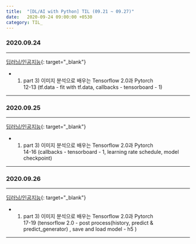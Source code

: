 ```yaml
---
title:  "[DL/AI with Python] TIL (09.21 ~ 09.27)"
date:   2020-09-24 09:00:00 +0530
category: TIL_  
---  
```

### 2020.09.24
***    
[딥러닝/인공지능](https://business.fastcampus.co.kr/#){: target="_blank"}    
- 01. part 3) 이미지 분석으로 배우는 Tensorflow 2.0과 Pytorch  
 12-13 (tf.data - fit with tf.data, callbacks - tensorboard - 1)  

---    
### 2020.09.25
***    
[딥러닝/인공지능](https://business.fastcampus.co.kr/#){: target="_blank"}    
- 01. part 3) 이미지 분석으로 배우는 Tensorflow 2.0과 Pytorch  
 14-16 (callbacks - tensorboard - 1, learning rate schedule, model checkpoint)  

---    

### 2020.09.26
***    
[딥러닝/인공지능](https://business.fastcampus.co.kr/#){: target="_blank"}    
- 01. part 3) 이미지 분석으로 배우는 Tensorflow 2.0과 Pytorch  
 17-19 (tensorflow 2.0 - post process(history, predict & predict_generator) , save and load model - h5 )  

---    
